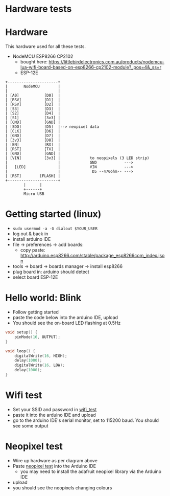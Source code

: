 # Hardware tests

# Hardware
This hardware used for all these tests.

- NodeMCU ESP8266 CP2102
    - bought here: https://littlebirdelectronics.com.au/products/nodemcu-lua-wifi-board-based-on-esp8266-cp2102-module?_pos=4&_ss=r
    - ESP-12E

```
+----------------------+
|       NodeMCU        |
|                      |
| [A0]           [D0]  |
| [RSV]          [D1]  |
| [RSV]          [D2]  |
| [S3]           [D3]  |
| [S2]           [D4]  |
| [S1]           [3v3] |
| [CMD]          [GND] |
| [SDO]          [D5]  |--> neopixel data
| [CLK]          [D6]  |
| [GND]          [D7]  |
| [3v3]          [D8]  |
| [EN]           [RX]  |
| [RST]          [TX]  |
| [GND]          [GND] |
| [VIN]          [3v3] |             to neopixels (3 LED strip)
|                      |             GND            --->
|   [LED]              |             VIN            --->
|                      |              D5 --470ohm-- --->
| [RST]        [FLASH] |
+----------------------+
        |      |
        +------+
        Micro USB
```

# Getting started (linux)
- `sudo usermod -a -G dialout $YOUR_USER`
- log out & back in
- install arduino IDE
- file -> preferences -> add boards:
    - copy paste: http://arduino.esp8266.com/stable/package_esp8266com_index.json
- tools -> board -> boards manager -> install esp8266
- plug board in: arduino should detect
- select board ESP-12E

# Hello world: Blink
- Follow getting started
- paste the code below into the arduino IDE, upload
- You should see the on-board LED flashing at 0.5Hz

```cpp
void setup() {
    pinMode(16, OUTPUT);
}

void loop() {
    digitalWrite(16, HIGH);
    delay(1000);
    digitalWrite(16, LOW);
    delay(1000);
}
```

# Wifi test
- Set your SSID and password in [wifi_test](./wifi_test.ino)
- paste it into the arduino IDE and upload
- go to the arduino IDE's serial monitor, set to 115200 baud. You should see
  some output

# Neopixel test
- Wire up hardware as per diagram above
- Paste [neopixel test](./neopixel_test.ino) into the Arduino IDE
    - you may need to install the adafruit neopixel library via the Arduino IDE
- upload
- you should see the neopixels changing colours
